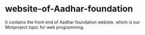 # website-of-Aadhar-foundation
It contains the front end of Aadhar foundation webiste. which is our Miniproject topic for web programming.

